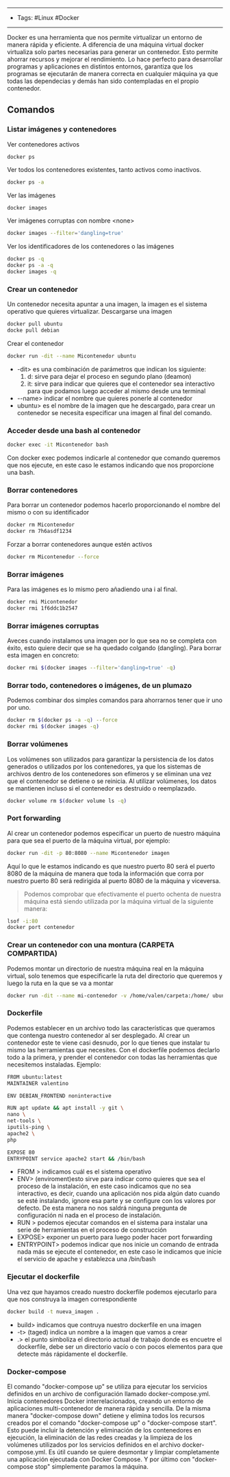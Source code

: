 ------
- Tags: #Linux #Docker 
------
Docker es una herramienta que nos permite virtualizar un entorno de manera rápida y eficiente. A diferencia de una máquina virtual docker virtualiza solo partes necesarias para generar un contenedor. Esto permite ahorrar recursos y mejorar el rendimiento. Lo hace perfecto para desarrollar programas y aplicaciones en distintos entornos, garantiza que los programas se ejecutarán de manera correcta en cualquier máquina ya que todas las dependecias y demás han sido contempladas en el propio contenedor.

## Comandos

### Listar imágenes y contenedores

Ver contenedores activos
```
docker ps 
```

Ver todos los contenedores existentes, tanto activos como inactivos.
```bash
docker ps -a 
```

Ver las imágenes
```bash
docker images
```

Ver imágenes corruptas con nombre \<none>
```bash
docker images --filter='dangling=true'
```

Ver los identificadores de los contenedores o las imágenes
```bash
docker ps -q
docker ps -a -q
docker images -q
```


### Crear un contenedor
Un contenedor necesita apuntar a una imagen, la imagen es el sistema operativo que quieres virtualizar. 
Descargarse una imagen 
```bash
docker pull ubuntu
docke pull debian
```

Crear el contenedor
```bash
docker run -dit --name Micontenedor ubuntu
```

- -dit> es una combinación de parámetros que indican los siguiente:
	1. d: sirve para dejar el proceso en segundo plano (deamon)
	2. it: sirve para indicar que quieres que el contenedor sea interactivo para que podamos luego acceder al mismo desde una terminal
- --name> indicar el nombre que quieres ponerle al contenedor
- ubuntu> es el nombre de la imagen que he descargado, para crear un contenedor se necesita especificar una imagen al final del comando.

### Acceder desde una bash al contenedor
```bash
docker exec -it Micontenedor bash
```
Con docker exec podemos indicarle al contenedor que comando queremos que nos ejecute, en este caso le estamos indicando que nos proporcione una bash.

### Borrar contenedores
Para borrar un contenedor podemos hacerlo proporcionando el nombre del mismo o con su identificador
```bash
docker rm Micontenedor
docker rm 7h6asdf1234

```

Forzar a borrar contenedores aunque estén activos
```bash
docker rm Micontenedor --force
```
### Borrar imágenes
Para las imágenes es lo mismo pero añadiendo una i al final.
```bash
docker rmi Micontenedor
docker rmi 1f6ddc1b2547
```

### Borrar imágenes corruptas
Aveces cuando instalamos una imagen por lo que sea no se completa con éxito, esto quiere decir que se ha quedado colgando (dangling). Para borrar esta imagen en concreto:
```bash
docker rmi $(docker images --filter='dangling=true' -q)
```

### Borrar todo, contenedores o imágenes, de un plumazo
Podemos combinar dos simples comandos para ahorrarnos tener que ir uno por uno. 
```bash
docker rm $(docker ps -a -q) --force
docker rmi $(docker images -q)
```


### Borrar volúmenes
Los volúmenes son utilizados para garantizar la persistencia de los datos generados o utilizados por los contenedores, ya que los sistemas de archivos dentro de los contenedores son efímeros y se eliminan una vez que el contenedor se detiene o se reinicia. Al utilizar volúmenes, los datos se mantienen incluso si el contenedor es destruido o reemplazado.
```bash
docker volume rm $(docker volume ls -q)
```

### Port forwarding
Al crear un contenedor podemos especificar un puerto de nuestro máquina para que sea el puerto de la máquina virtual, por ejemplo:
```bash
docker run -dit -p 80:8080 --name Micontenedor imagen
```

Aquí lo que le estamos indicando es que nuestro puerto 80 será el puerto 8080 de la máquina de manera que toda la información que corra por nuestro puerto 80 será redirigida al puerto 8080 de  la máquina y viceversa.

> Podemos comprobar que efectivamente el puerto ochenta de nuestra máquina está siendo utilizada por la máquina virtual de la siguiente manera:

```bash
lsof -i:80
docker port contenedor
```



### Crear un contenedor con una montura (CARPETA COMPARTIDA)
Podemos montar un directorio de nuestra máquina real en la máquina virtual, solo tenemos que especificarle la ruta del directorio que queremos y luego la ruta en la que se va a montar
```bash
docker run -dit --name mi-contenedor -v /home/valen/carpeta:/home/ ubuntu
```


### Dockerfile
Podemos establecer en un archivo todo las características que queramos que contenga nuestro contenedor al ser desplegado. Al crear un contenedor este te viene casi desnudo, por lo que tienes que instalar tu mismo las herramientas que necesites. Con el dockerfile podemos declarlo todo a la primera, y prender el contenedor con todas las herramientas que necesitemos instaladas. Ejemplo:
```bash
FROM ubuntu:latest
MAINTAINER valentino

ENV DEBIAN_FRONTEND noninteractive

RUN apt update && apt install -y git \
nano \ 
net-tools \ 
iputils-ping \
apache2 \
php

EXPOSE 80
ENTRYPOINT service apache2 start && /bin/bash
```

- FROM > indicamos cuál es el sistema operativo 
- ENV> (enviroment)esto sirve para indicar como quieres que sea el proceso de la instalación, en este caso indicamos que no sea interactivo, es decir, cuando una aplicación nos pida algún dato cuando se esté instalando, ignore esa parte y se configure con los valores por defecto. De esta manera no nos saldrá ninguna pregunta de configuración ni nada en el proceso de instalación. 
- RUN > podemos ejecutar comandos en el sistema para instalar una serie de herramientas en el proceso de construcción
- EXPOSE> exponer un puerto para luego poder hacer port forwarding
- ENTRYPOINT> podemos indicar que nos inicie un comando de entrada nada más se ejecute el contenedor, en este caso le indicamos que inicie el servicio de apache y establezca una /bin/bash

### Ejecutar el dockerfile
Una vez que hayamos creado nuestro dockerfile podemos ejecutarlo para que nos construya la imagen correspondiente
```bash
docker build -t nueva_imagen .
```

- build> indicamos que contruya nuestro dockerfile en una imagen
- -t> (taged) indica un nombre a la imagen que vamos a crear
- .> el punto simboliza el directorio actual de trabajo donde es encuetre el dockerfile, debe ser un directorio vacío o con pocos elementos para que detecte más rápidamente el dockerfile.

### Docker-compose
El comando "docker-compose up" se utiliza para ejecutar los servicios definidos en un archivo de configuración llamado docker-compose.yml. Inicia contenedores Docker interrelacionados, creando un entorno de aplicaciones multi-contenedor de manera rápida y sencilla.
De la misma manera "docker-compose down"  detiene y elimina todos los recursos creados por el comando "docker-compose up" o "docker-compose start". Esto puede incluir la detención y eliminación de los contenedores en ejecución, la eliminación de las redes creadas y la limpieza de los volúmenes utilizados por los servicios definidos en el archivo docker-compose.yml. Es útil cuando se quiere desmontar y limpiar completamente una aplicación ejecutada con Docker Compose.
Y por último con "docker-compose stop" simplemente paramos la máquina.

